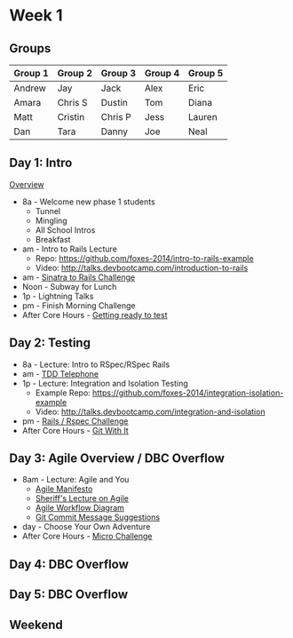 # Week 1

## Groups

| Group 1 | Group 2 | Group 3 | Group 4 | Group 5 |
| ------- | ------- | ------- | ------- | ------- |
| Andrew  | Jay     | Jack    | Alex    | Eric    |
| Amara   | Chris S | Dustin  | Tom     | Diana   |
| Matt    | Cristin | Chris P | Jess    | Lauren  |
| Dan     | Tara    | Danny   | Joe     | Neal    |

## Day 1: Intro

[Overview](./day_1/overview.md)

- 8a - Welcome new phase 1 students
  - Tunnel
  - Mingling
  - All School Intros
  - Breakfast
- am - Intro to Rails Lecture
    - Repo: https://github.com/foxes-2014/intro-to-rails-example
    - Video: http://talks.devbootcamp.com/introduction-to-rails
- am - [Sinatra to Rails Challenge](./day_1/sinatra_to_rails_challenge.md)
- Noon - Subway for Lunch
- 1p - Lightning Talks
- pm - Finish Morning Challenge
- After Core Hours - [Getting ready to test](./day_1/after_hours.md)

## Day 2: Testing

- 8a - Lecture: Intro to RSpec/RSpec Rails
- am - [TDD Telephone](./day_2/tdd_telephone.md)
- 1p - Lecture: Integration and Isolation Testing
    - Example Repo: https://github.com/foxes-2014/integration-isolation-example
    - Video: http://talks.devbootcamp.com/integration-and-isolation
- pm - [Rails / Rspec Challenge](https://github.com/foxes-2014/rails-with-rspec-challenge)
- After Core Hours - [Git With It](./day_2/git_with_it.md)

## Day 3: Agile Overview / DBC Overflow

- 8am - Lecture: Agile and You
  - [Agile Manifesto](http://agilemanifesto.org/)
  - [Sheriff's Lecture on Agile](https://gist.github.com/amgando/f2b8aade174a272096a6)
  - [Agile Workflow Diagram](http://www.softwaysolutions.com/blog/wp-content/uploads/2012/10/scrum_process_big3.jpg)
  - [Git Commit Message Suggestions](http://tbaggery.com/2008/04/19/a-note-about-git-commit-messages.html)
- day - Choose Your Own Adventure
- After Core Hours - [Micro Challenge](./day_3/microchallenge.md)

## Day 4:  DBC Overflow

## Day 5: DBC Overflow

## Weekend
